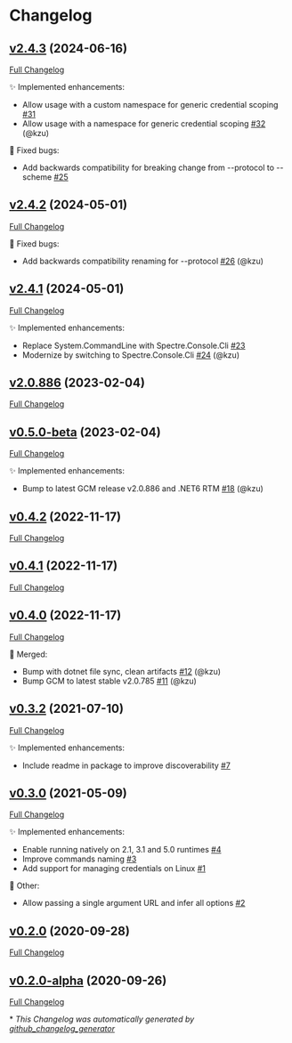 # Changelog

## [v2.4.3](https://github.com/devlooped/dotnet-gcm/tree/v2.4.3) (2024-06-16)

[Full Changelog](https://github.com/devlooped/dotnet-gcm/compare/v2.4.2...v2.4.3)

:sparkles: Implemented enhancements:

- Allow usage with a custom namespace for generic credential scoping [\#31](https://github.com/devlooped/dotnet-gcm/issues/31)
- Allow usage with a namespace for generic credential scoping [\#32](https://github.com/devlooped/dotnet-gcm/pull/32) (@kzu)

:bug: Fixed bugs:

- Add backwards compatibility for breaking change from --protocol to --scheme [\#25](https://github.com/devlooped/dotnet-gcm/issues/25)

## [v2.4.2](https://github.com/devlooped/dotnet-gcm/tree/v2.4.2) (2024-05-01)

[Full Changelog](https://github.com/devlooped/dotnet-gcm/compare/v2.4.1...v2.4.2)

:bug: Fixed bugs:

- Add backwards compatibility renaming for --protocol [\#26](https://github.com/devlooped/dotnet-gcm/pull/26) (@kzu)

## [v2.4.1](https://github.com/devlooped/dotnet-gcm/tree/v2.4.1) (2024-05-01)

[Full Changelog](https://github.com/devlooped/dotnet-gcm/compare/v2.0.886...v2.4.1)

:sparkles: Implemented enhancements:

- Replace System.CommandLine with Spectre.Console.Cli [\#23](https://github.com/devlooped/dotnet-gcm/issues/23)
- Modernize by switching to Spectre.Console.Cli [\#24](https://github.com/devlooped/dotnet-gcm/pull/24) (@kzu)

## [v2.0.886](https://github.com/devlooped/dotnet-gcm/tree/v2.0.886) (2023-02-04)

[Full Changelog](https://github.com/devlooped/dotnet-gcm/compare/v0.5.0-beta...v2.0.886)

## [v0.5.0-beta](https://github.com/devlooped/dotnet-gcm/tree/v0.5.0-beta) (2023-02-04)

[Full Changelog](https://github.com/devlooped/dotnet-gcm/compare/v0.4.2...v0.5.0-beta)

:sparkles: Implemented enhancements:

- Bump to latest GCM release v2.0.886 and .NET6 RTM [\#18](https://github.com/devlooped/dotnet-gcm/pull/18) (@kzu)

## [v0.4.2](https://github.com/devlooped/dotnet-gcm/tree/v0.4.2) (2022-11-17)

[Full Changelog](https://github.com/devlooped/dotnet-gcm/compare/v0.4.1...v0.4.2)

## [v0.4.1](https://github.com/devlooped/dotnet-gcm/tree/v0.4.1) (2022-11-17)

[Full Changelog](https://github.com/devlooped/dotnet-gcm/compare/v0.4.0...v0.4.1)

## [v0.4.0](https://github.com/devlooped/dotnet-gcm/tree/v0.4.0) (2022-11-17)

[Full Changelog](https://github.com/devlooped/dotnet-gcm/compare/v0.3.2...v0.4.0)

:twisted_rightwards_arrows: Merged:

- Bump with dotnet file sync, clean artifacts [\#12](https://github.com/devlooped/dotnet-gcm/pull/12) (@kzu)
- Bump GCM to latest stable v2.0.785 [\#11](https://github.com/devlooped/dotnet-gcm/pull/11) (@kzu)

## [v0.3.2](https://github.com/devlooped/dotnet-gcm/tree/v0.3.2) (2021-07-10)

[Full Changelog](https://github.com/devlooped/dotnet-gcm/compare/v0.3.0...v0.3.2)

:sparkles: Implemented enhancements:

- Include readme in package to improve discoverability [\#7](https://github.com/devlooped/dotnet-gcm/issues/7)

## [v0.3.0](https://github.com/devlooped/dotnet-gcm/tree/v0.3.0) (2021-05-09)

[Full Changelog](https://github.com/devlooped/dotnet-gcm/compare/v0.2.0...v0.3.0)

:sparkles: Implemented enhancements:

- Enable running natively on 2.1, 3.1 and 5.0 runtimes [\#4](https://github.com/devlooped/dotnet-gcm/issues/4)
- Improve commands naming [\#3](https://github.com/devlooped/dotnet-gcm/issues/3)
- Add support for managing credentials on Linux [\#1](https://github.com/devlooped/dotnet-gcm/issues/1)

:hammer: Other:

- Allow passing a single argument URL and infer all options [\#2](https://github.com/devlooped/dotnet-gcm/issues/2)

## [v0.2.0](https://github.com/devlooped/dotnet-gcm/tree/v0.2.0) (2020-09-28)

[Full Changelog](https://github.com/devlooped/dotnet-gcm/compare/v0.2.0-alpha...v0.2.0)

## [v0.2.0-alpha](https://github.com/devlooped/dotnet-gcm/tree/v0.2.0-alpha) (2020-09-26)

[Full Changelog](https://github.com/devlooped/dotnet-gcm/compare/7a4b7c4ae2bb7ce051ef1ebddf3c36bc2085254b...v0.2.0-alpha)



\* *This Changelog was automatically generated by [github_changelog_generator](https://github.com/github-changelog-generator/github-changelog-generator)*
